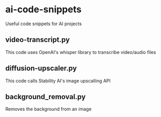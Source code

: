 # ai-code-snippets
Useful code snippets for AI projects


## video-transcript.py
This code uses OpenAI's whisper library to transcribe video/audio files

## diffusion-upscaler.py
This code calls Stability AI's image upscalling API

## background_removal.py
Removes the background from an image
